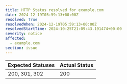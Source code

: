 ```yaml
---
title: HTTP Status resolved for example.com
date: 2024-12-19T05:59:13+00:00Z
resolved: True
resolvedWhen: 2024-12-19T05:59:13+00:00Z
resolvedStartTime: 2024-10-25T21:09:43.191474+00:00
severity: notice
affected:
  - example.com
section: issue
---
```


| Expected Statuses | Actual Status  |
|-------------------|----------------|
| 200, 301, 302 | 200 |
